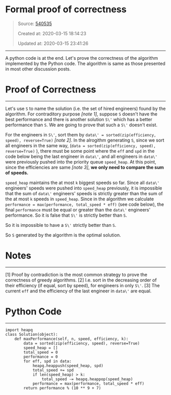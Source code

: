 # Formal proof of correctness

> Source: [540535](https://leetcode.com/problems/maximum-performance-of-a-team/discuss/540535/formal-proof-of-correctness)
>
> Created at: 2020-03-15 18:14:23
>
> Updated at: 2020-03-15 23:41:26

----

A python code is at the end. Let\'s prove the correctness of the algorithm implemented by the Python code. The algorithm is same as those presented in most other discussion posts.

# **Proof of Correctness**
---
Let\'s use `S` to name the solution (i.e. the set of hired engineers) found by the algorithm. For contraditory purpose *[note 1]*, suppose `S` doesn\'t have the best performance and there is another solution `S\'` which has a better performance than `S`. We are going to prove that such a `S\'` doesn\'t exist.

For the engineers in `S\'`, sort them by `data\' = sorted(zip(efficiency, speed), reverse=True)` *[note 2]*. In the alrogithm generating `S`, since we sort all engineers in the same way, (`data = sorted(zip(efficiency, speed), reverse=True)` ), there must be some point where the `eff` and `spd` in the code below being the last engineer in `data\'`, and all engineers in `data\'` were previously pushed into the priority queue `speed_heap`. At this point, since the efficiencies are same *[note 3]*, **we only need to compare the sum of speeds.**

`speed_heap` maintains the at most `k` biggest speeds so far. Since all  `data\'` engineers\' speeds were pushed into `speed_heap` previously, it is impossible that the sum of `data\'` engineers\' speeds is strictly greater than the sum of the at most `k` speeds in `speed_heap`.
Since in the algorithm we calculate `performance = max(performance, total_speed * eff)` (see code below), the final `performance` must be equal or greater than the `data\'` engineers\' performance. So it is false that `S\'` is strictly better than `S`.

So it is impossible to have a `S\'` strictly better than `S`.

So `S` generated by the algorithm is the optimal solution.


# **Notes**
---
[1] Proof by contradiction is the most common strategy to prove the correctness of greedy algorithms.
[2] I.e. sort in the decreasing order of their efficiency (if equal, sort by speed), for engineers in only `S\'`.
[3] The current `eff` and the efficiency of the last engineer in `data\'` are equal.

# **Python Code**
---
```
import heapq
class Solution(object):
    def maxPerformance(self, n, speed, efficiency, k):
        data = sorted(zip(efficiency, speed), reverse=True)
        speed_heap = []
        total_speed = 0
        performance = 0
        for eff, spd in data:
            heapq.heappush(speed_heap, spd)
            total_speed += spd
            if len(speed_heap) > k:
                total_speed -= heapq.heappop(speed_heap)
            performance = max(performance, total_speed * eff)
        return performance % (10 ** 9 + 7)
```